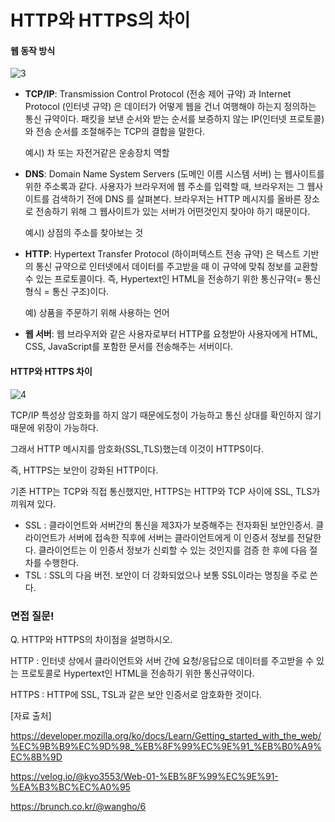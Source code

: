 # HTTP와 HTTPS의 차이

#### **웹 동작 방식**

![3](https://user-images.githubusercontent.com/24764210/108320104-b1e65f80-7205-11eb-8d0e-ee952fbaa7f8.PNG)

- **TCP/IP**: Transmission Control Protocol (전송 제어 규약) 과 Internet Protocol (인터넷 규약) 은 데이터가 어떻게 웹을 건너 여행해야 하는지 정의하는 통신 규약이다.  패킷을 보낸 순서와 받는 순서를 보증하지 않는 IP(인터넷 프로토콜)와 전송 순서를 조절해주는 TCP의 결합을 말한다.

  예시) 차 또는 자전거같은 운송장치 역할

- **DNS**: Domain Name System Servers (도메인 이름 시스템 서버) 는 웹사이트를 위한 주소록과 같다. 사용자가 브라우저에 웹 주소를 입력할 때, 브라우저는 그 웹사이트를 검색하기 전에 DNS 를 살펴본다. 브라우저는 HTTP 메시지를 올바른 장소로 전송하기 위해 그 웹사이트가 있는 서버가 어떤것인지 찾아야 하기 때문이다.

  예시) 상점의 주소를 찾아보는 것

- **HTTP**: Hypertext Transfer Protocol (하이퍼텍스트 전송 규약) 은 텍스트 기반의 통신 규약으로 인터넷에서 데이터를 주고받을 때 이 규약에 맞춰 정보를 교환할 수 있는 프로토콜이다. 즉, Hypertext인 HTML을 전송하기 위한 통신규약(= 통신 형식 = 통신 구조)이다.

  예) 상품을 주문하기 위해 사용하는 언어

- **웹 서버**: 웹 브라우저와 같은 사용자로부터 HTTP를 요청받아 사용자에게 HTML, CSS, JavaScript를 포함한 문서를 전송해주는 서버이다.





#### **HTTP와 HTTPS 차이**

![4](https://user-images.githubusercontent.com/24764210/108331008-aac54e80-7211-11eb-8896-a00fbf58ce20.PNG)

TCP/IP 특성상 암호화를 하지 않기 때문에도청이 가능하고 통신 상대를 확인하지 않기 때문에 위장이 가능하다.

그래서 HTTP 메시지를 암호화(SSL,TLS)했는데 이것이 HTTPS이다.

즉, HTTPS는 보안이 강화된 HTTP이다. 

기존 HTTP는 TCP와 직접 통신했지만, HTTPS는 HTTP와 TCP 사이에 SSL, TLS가 끼워져 있다.

-  SSL : 클라이언트와 서버간의 통신을 제3자가 보증해주는 전자화된 보안인증서. 클라이언트가 서버에 접속한 직후에 서버는 클라이언트에게 이 인증서 정보를 전달한다. 클라이언트는 이 인증서 정보가 신뢰할 수 있는 것인지를 검증 한 후에 다음 절차를 수행한다.
- TSL : SSL의 다음 버전. 보안이 더 강화되었으나 보통 SSL이라는 명칭을 주로 쓴다.



### 면접 질문!

Q. HTTP와 HTTPS의 차이점을 설명하시오.

HTTP : 인터넷 상에서 클라이언트와 서버 간에 요청/응답으로 데이터를 주고받을 수 있는 프로토콜로 Hypertext인 HTML을 전송하기 위한 통신규약이다.

HTTPS : HTTP에 SSL, TSL과 같은 보안 인증서로 암호화한 것이다.







[자료 출처]

https://developer.mozilla.org/ko/docs/Learn/Getting_started_with_the_web/%EC%9B%B9%EC%9D%98_%EB%8F%99%EC%9E%91_%EB%B0%A9%EC%8B%9D

https://velog.io/@kyo3553/Web-01-%EB%8F%99%EC%9E%91-%EA%B3%BC%EC%A0%95

https://brunch.co.kr/@wangho/6